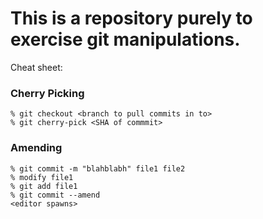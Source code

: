 # This is a repository purely to exercise git manipulations.

Cheat sheet:

### Cherry Picking

```plain
% git checkout <branch to pull commits in to>
% git cherry-pick <SHA of commmit>
```


### Amending

```plain
% git commit -m "blahblabh" file1 file2
% modify file1
% git add file1
% git commit --amend
<editor spawns>
```


